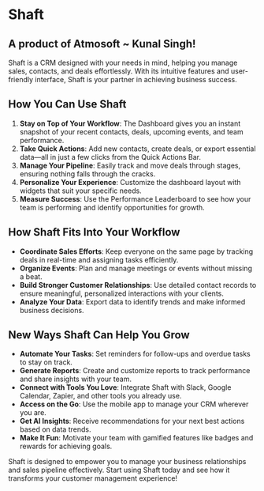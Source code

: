 # Shaft
## A product of Atmosoft ~ Kunal Singh!

Shaft is a CRM designed with your needs in mind, helping you manage sales, contacts, and deals effortlessly. With its intuitive features and user-friendly interface, Shaft is your partner in achieving business success.

## How You Can Use Shaft
1. **Stay on Top of Your Workflow**: The Dashboard gives you an instant snapshot of your recent contacts, deals, upcoming events, and team performance.
2. **Take Quick Actions**: Add new contacts, create deals, or export essential data—all in just a few clicks from the Quick Actions Bar.
3. **Manage Your Pipeline**: Easily track and move deals through stages, ensuring nothing falls through the cracks.
4. **Personalize Your Experience**: Customize the dashboard layout with widgets that suit your specific needs.
5. **Measure Success**: Use the Performance Leaderboard to see how your team is performing and identify opportunities for growth.

## How Shaft Fits Into Your Workflow
- **Coordinate Sales Efforts**: Keep everyone on the same page by tracking deals in real-time and assigning tasks efficiently.
- **Organize Events**: Plan and manage meetings or events without missing a beat.
- **Build Stronger Customer Relationships**: Use detailed contact records to ensure meaningful, personalized interactions with your clients.
- **Analyze Your Data**: Export data to identify trends and make informed business decisions.

## New Ways Shaft Can Help You Grow
- **Automate Your Tasks**: Set reminders for follow-ups and overdue tasks to stay on track.
- **Generate Reports**: Create and customize reports to track performance and share insights with your team.
- **Connect with Tools You Love**: Integrate Shaft with Slack, Google Calendar, Zapier, and other tools you already use.
- **Access on the Go**: Use the mobile app to manage your CRM wherever you are.
- **Get AI Insights**: Receive recommendations for your next best actions based on data trends.
- **Make It Fun**: Motivate your team with gamified features like badges and rewards for achieving goals.

Shaft is designed to empower you to manage your business relationships and sales pipeline effectively. Start using Shaft today and see how it transforms your customer management experience!

